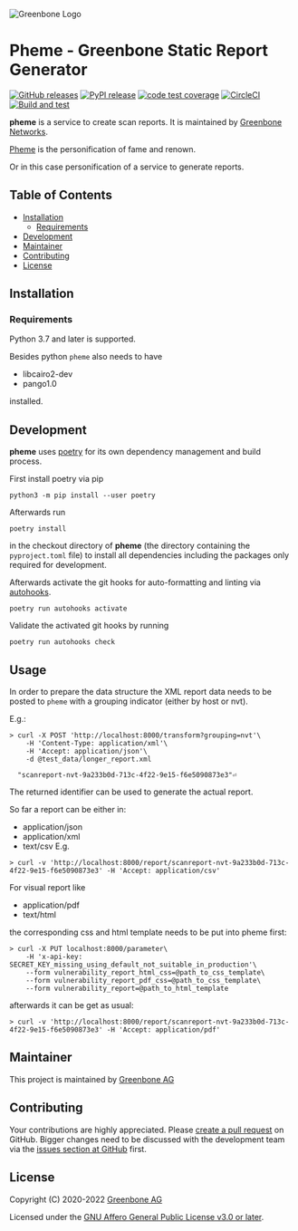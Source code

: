 ![Greenbone Logo](https://www.greenbone.net/wp-content/uploads/gb_new-logo_horizontal_rgb_small.png)

# Pheme - Greenbone Static Report Generator <!-- omit in toc -->

[![GitHub releases](https://img.shields.io/github/release-pre/greenbone/pheme.svg)](https://github.com/greenbone/pheme/releases)
 [![PyPI release](https://img.shields.io/pypi/v/pheme.svg)](https://pypi.org/project/pheme/)
 [![code test coverage](https://codecov.io/gh/greenbone/pheme/branch/main/graph/badge.svg)](https://codecov.io/gh/greenbone/pheme)
 [![CircleCI](https://circleci.com/gh/greenbone/pheme/tree/main.svg?style=svg)](https://circleci.com/gh/greenbone/pheme/tree/main)
 [![Build and test](https://github.com/greenbone/pheme/actions/workflows/ci-python.yml/badge.svg)](https://github.com/greenbone/pheme/actions/workflows/ci-python.yml)

**pheme** is a service to create scan reports. It is maintained by [Greenbone Networks].

[Pheme](https://en.wikipedia.org/wiki/Pheme) is the personification of fame and renown.

Or in this case personification of a service to generate reports.

## Table of Contents <!-- omit in toc -->

- [Installation](#installation)
  - [Requirements](#requirements)
- [Development](#development)
- [Maintainer](#maintainer)
- [Contributing](#contributing)
- [License](#license)

## Installation

### Requirements

Python 3.7 and later is supported.

Besides python `pheme` also needs to have

- libcairo2-dev
- pango1.0

installed.

## Development

**pheme** uses [poetry] for its own dependency management and build
process.

First install poetry via pip

    python3 -m pip install --user poetry

Afterwards run

    poetry install

in the checkout directory of **pheme** (the directory containing the
`pyproject.toml` file) to install all dependencies including the packages only
required for development.

Afterwards activate the git hooks for auto-formatting and linting via
[autohooks].

    poetry run autohooks activate

Validate the activated git hooks by running

    poetry run autohooks check

## Usage

In order to prepare the data structure the XML report data needs to be posted to `pheme` with a grouping indicator (either by host or nvt).

E.g.:

```
> curl -X POST 'http://localhost:8000/transform?grouping=nvt'\
    -H 'Content-Type: application/xml'\
    -H 'Accept: application/json'\
    -d @test_data/longer_report.xml
  
  "scanreport-nvt-9a233b0d-713c-4f22-9e15-f6e5090873e3"⏎
```

The returned identifier can be used to generate the actual report. 

So far a report can be either in:
- application/json
- application/xml
- text/csv
E.g.

```
> curl -v 'http://localhost:8000/report/scanreport-nvt-9a233b0d-713c-4f22-9e15-f6e5090873e3' -H 'Accept: application/csv'
```

For visual report like

- application/pdf
- text/html

the corresponding css and html template needs to be put into pheme first:

```
> curl -X PUT localhost:8000/parameter\
    -H 'x-api-key: SECRET_KEY_missing_using_default_not_suitable_in_production'\
    --form vulnerability_report_html_css=@path_to_css_template\
    --form vulnerability_report_pdf_css=@path_to_css_template\
    --form vulnerability_report=@path_to_html_template
```

afterwards it can be get as usual:

```
> curl -v 'http://localhost:8000/report/scanreport-nvt-9a233b0d-713c-4f22-9e15-f6e5090873e3' -H 'Accept: application/pdf'
```

## Maintainer

This project is maintained by [Greenbone AG][Greenbone Networks]

## Contributing

Your contributions are highly appreciated. Please
[create a pull request](https://github.com/greenbone/pheme/pulls)
on GitHub. Bigger changes need to be discussed with the development team via the
[issues section at GitHub](https://github.com/greenbone/pheme/issues)
first.

## License

Copyright (C) 2020-2022 [Greenbone AG][Greenbone Networks]

Licensed under the [GNU Affero General Public License v3.0 or later](LICENSE).

[Greenbone Networks]: https://www.greenbone.net/
[poetry]: https://python-poetry.org/
[autohooks]: https://github.com/greenbone/autohooks
